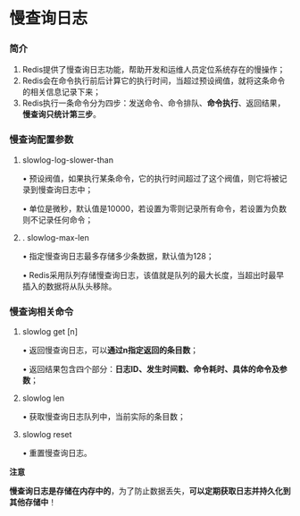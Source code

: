 # 慢查询日志

### 简介

1. Redis提供了慢查询日志功能，帮助开发和运维人员定位系统存在的慢操作；
2. Redis会在命令执行前后计算它的执行时间，当超过预设阀值，就将这条命令的相关信息记录下来； 
3. Redis执行一条命令分为四步：发送命令、命令排队、**命令执行**、返回结果，**慢查询只统计第三步**。

### 慢查询配置参数

1. slowlog-log-slower-than 

   • 预设阀值，如果执行某条命令，它的执行时间超过了这个阀值，则它将被记录到慢查询日志中；

   • 单位是微秒，默认值是10000，若设置为零则记录所有命令，若设置为负数则不记录任何命令； 

2. . slowlog-max-len 

   • 指定慢查询日志最多存储多少条数据，默认值为128； 

   • Redis采用队列存储慢查询日志，该值就是队列的最大长度，当超出时最早插入的数据将从队头移除。

### 慢查询相关命令

1. slowlog get [n] 

   • 返回慢查询日志，可以**通过n指定返回的条目数**； 

   • 返回结果包含四个部分：**日志ID、发生时间戳、命令耗时、具体的命令及参数**； 

2. slowlog len 

   • 获取慢查询日志队列中，当前实际的条目数；

3. slowlog reset 

   • 重置慢查询日志。

**注意**

**慢查询日志是存储在内存中的**，为了防止数据丢失，**可以定期获取日志并持久化到其他存储中**！